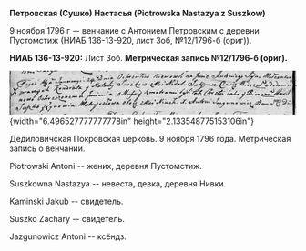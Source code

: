 **Петровская (Сушко) Настасья (Piotrowska Nastazya z Suszkow)**

9 ноября 1796 г -- венчание с Антонием Петровским с деревни Пустомстиж
(НИАБ 136-13-920, лист 3об, №12/1796-б (ориг)).

**НИАБ 136-13-920:** Лист 3об. **Метрическая запись №12/1796-б (ориг).**

![](./media/8da86c838c1924a5c9544db4f57771f5c0682546.png){width="6.496527777777778in"
height="2.133548775153106in"}

Дедиловичская Покровская церковь. 9 ноября 1796 года. Метрическая запись
о венчании.

Piоtrowski Antoni -- жених, деревня Пустомстиж.

Suszkowna Nastazya -- невеста, девка, деревня Нивки.

Kaminski Jakub -- свидетель.

Suszko Zachary -- свидетель.

Jazgunowicz Antoni -- ксёндз.
